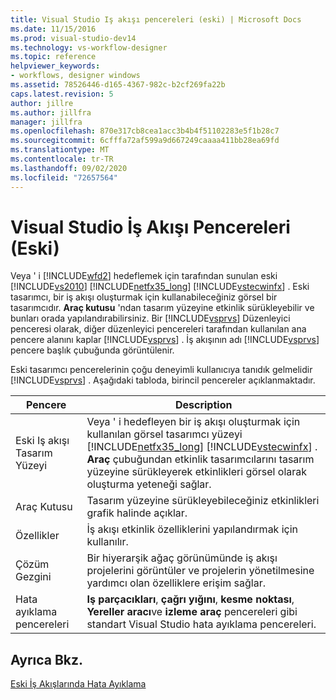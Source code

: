 ```yaml
---
title: Visual Studio Iş akışı pencereleri (eski) | Microsoft Docs
ms.date: 11/15/2016
ms.prod: visual-studio-dev14
ms.technology: vs-workflow-designer
ms.topic: reference
helpviewer_keywords:
- workflows, designer windows
ms.assetid: 78526446-d165-4367-982c-b2cf269fa22b
caps.latest.revision: 5
author: jillre
ms.author: jillfra
manager: jillfra
ms.openlocfilehash: 870e317cb8cea1acc3b4b4f51102283e5f1b28c7
ms.sourcegitcommit: 6cfffa72af599a9d667249caaaa411bb28ea69fd
ms.translationtype: MT
ms.contentlocale: tr-TR
ms.lasthandoff: 09/02/2020
ms.locfileid: "72657564"
---
```

# <a name="visual-studio-workflow-windows-legacy"></a>Visual Studio İş Akışı Pencereleri (Eski)
Veya ' i [!INCLUDE[wfd2](../includes/wfd2-md.md)] hedeflemek için tarafından sunulan eski [!INCLUDE[vs2010](../includes/vs2010-md.md)] [!INCLUDE[netfx35_long](../includes/netfx35-long-md.md)] [!INCLUDE[vstecwinfx](../includes/vstecwinfx-md.md)] . Eski tasarımcı, bir iş akışı oluşturmak için kullanabileceğiniz görsel bir tasarımcıdır. **Araç kutusu** 'ndan tasarım yüzeyine etkinlik sürükleyebilir ve bunları orada yapılandırabilirsiniz. Bir [!INCLUDE[vsprvs](../includes/vsprvs-md.md)] Düzenleyici penceresi olarak, diğer düzenleyici pencereleri tarafından kullanılan ana pencere alanını kaplar [!INCLUDE[vsprvs](../includes/vsprvs-md.md)] . İş akışının adı [!INCLUDE[vsprvs](../includes/vsprvs-md.md)] pencere başlık çubuğunda görüntülenir.

 Eski tasarımcı pencerelerinin çoğu deneyimli kullanıcıya tanıdık gelmelidir [!INCLUDE[vsprvs](../includes/vsprvs-md.md)] . Aşağıdaki tabloda, birincil pencereler açıklanmaktadır.

|Pencere|Description|
|------------|-----------------|
|Eski Iş akışı Tasarım Yüzeyi|Veya ' i hedefleyen bir iş akışı oluşturmak için kullanılan görsel tasarımcı yüzeyi [!INCLUDE[netfx35_long](../includes/netfx35-long-md.md)] [!INCLUDE[vstecwinfx](../includes/vstecwinfx-md.md)] . **Araç** çubuğundan etkinlik tasarımcılarını tasarım yüzeyine sürükleyerek etkinlikleri görsel olarak oluşturma yeteneği sağlar.|
|Araç Kutusu|Tasarım yüzeyine sürükleyebileceğiniz etkinlikleri grafik halinde açıklar.|
|Özellikler|İş akışı etkinlik özelliklerini yapılandırmak için kullanılır.|
|Çözüm Gezgini|Bir hiyerarşik ağaç görünümünde iş akışı projelerini görüntüler ve projelerin yönetilmesine yardımcı olan özelliklere erişim sağlar.|
|Hata ayıklama pencereleri|**Iş parçacıkları**, **çağrı yığını**, **kesme noktası**, **Yereller aracı**ve **izleme araç** pencereleri gibi standart Visual Studio hata ayıklama pencereleri.|

## <a name="see-also"></a>Ayrıca Bkz.
 [Eski İş Akışlarında Hata Ayıklama](../workflow-designer/debugging-legacy-workflows.md)
